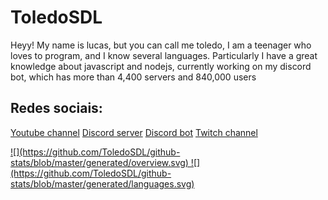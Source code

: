 # ToledoSDL
Heyy! My name is lucas, but you can call me toledo, I am a teenager who loves to program, and I know several languages. Particularly I have a great knowledge about javascript and nodejs, currently working on my discord bot, which has more than 4,400 servers and 840,000 users

## Redes sociais:
[Youtube channel](https://youtube.com/c/ToledoSDL)
[Discord server](https://hydrabot.xyz/discord)
[Discord bot](https://hydrabot.xyz)
[Twitch channel](https://twitch.tv/ToledoSDL)

<a href="https://github.com/ToledoSDL">
  ![](https://github.com/ToledoSDL/github-stats/blob/master/generated/overview.svg)
  ![](https://github.com/ToledoSDL/github-stats/blob/master/generated/languages.svg)
</a>
